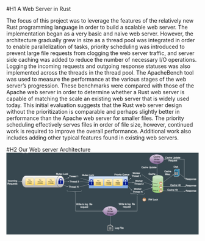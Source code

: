 #H1 A Web Server in Rust

 The focus of this project was to leverage the features of the relatively new Rust programming language in order to build a scalable web server. The implementation began as a very basic and naive web server. However, the architecture gradually grew in size as a thread pool was integrated in order to enable parallelization of tasks, priority scheduling was introduced to prevent large file requests from clogging the web server traffic, and server side caching was added to reduce the number of necessary I/O operations. Logging the incoming requests and outgoing response statuses was also implemented across the threads in the thread pool. The ApacheBench tool was used to measure the performance at the various stages of the web server’s progression. These benchmarks were compared with those of the Apache web server in order to determine whether a Rust web server is capable of matching the scale an existing web server that is widely used today. This initial evaluation suggests that the Rust web server design without the prioritization is comparable and perhaps slightly better in performance than the Apache web server for smaller files. The priority scheduling effectively serves files in order of file size, however, continued work is required to improve the overall performance. Additional work also includes adding other typical features found in existing web servers.

#H2 Our Web server Architecture
 ![alt text](https://github.com/Arulselvanmadhavan/rust-engine/blob/master/web_server/project_images/final_architecture.png "Web Server Architecture")
